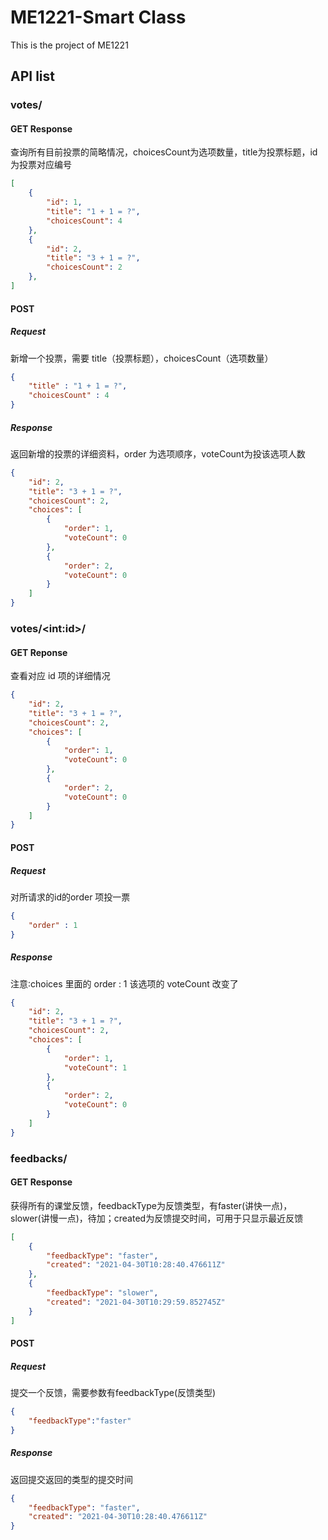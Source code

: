 # ME1221-Smart Class
This is the project of ME1221

## API list
### votes/
#### GET Response

查询所有目前投票的简略情况，choicesCount为选项数量，title为投票标题，id 为投票对应编号

```json
[
    {
        "id": 1,
        "title": "1 + 1 = ?",
        "choicesCount": 4
    },
    {
        "id": 2,
        "title": "3 + 1 = ?",
        "choicesCount": 2
    },
]
```

#### POST

##### Request

新增一个投票，需要 title（投票标题），choicesCount（选项数量）

```json
{
    "title" : "1 + 1 = ?",
    "choicesCount" : 4
}
```

##### Response

返回新增的投票的详细资料，order 为选项顺序，voteCount为投该选项人数

```json
{
    "id": 2,
    "title": "3 + 1 = ?",
    "choicesCount": 2,
    "choices": [
        {
            "order": 1,
            "voteCount": 0
        },
        {
            "order": 2,
            "voteCount": 0
        }
    ]
}
```

### votes/\<int:id>/

#### GET Reponse

查看对应 id 项的详细情况

```json
{
    "id": 2,
    "title": "3 + 1 = ?",
    "choicesCount": 2,
    "choices": [
        {
            "order": 1,
            "voteCount": 0
        },
        {
            "order": 2,
            "voteCount": 0
        }
    ]
}
```

#### POST

##### Request

对所请求的id的order 项投一票

```json
{
    "order" : 1
}
```

##### Response

注意∶choices 里面的 order : 1 该选项的 voteCount 改变了

```json
{
    "id": 2,
    "title": "3 + 1 = ?",
    "choicesCount": 2,
    "choices": [
        {
            "order": 1,
            "voteCount": 1 
        },
        {
            "order": 2,
            "voteCount": 0
        }
    ]
}
```

### feedbacks/

#### GET Response

获得所有的课堂反馈，feedbackType为反馈类型，有faster(讲快一点)，slower(讲慢一点)，待加；created为反馈提交时间，可用于只显示最近反馈

```json
[
    {
        "feedbackType": "faster",
        "created": "2021-04-30T10:28:40.476611Z"
    },
    {
        "feedbackType": "slower",
        "created": "2021-04-30T10:29:59.852745Z"
    }
]
```

####  POST

##### Request

提交一个反馈，需要参数有feedbackType(反馈类型)

```json
{
    "feedbackType":"faster"
}
```

##### Response

返回提交返回的类型的提交时间

```json
{
    "feedbackType": "faster",
    "created": "2021-04-30T10:28:40.476611Z"
}
```




